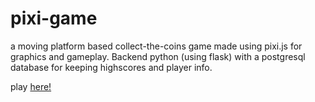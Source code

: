 # pixi-game

a moving platform based collect-the-coins game made using pixi.js for graphics and gameplay. Backend python (using flask) with a postgresql database for keeping highscores and player info. 

play [here!](http://space-jump.herokuapp.com)
